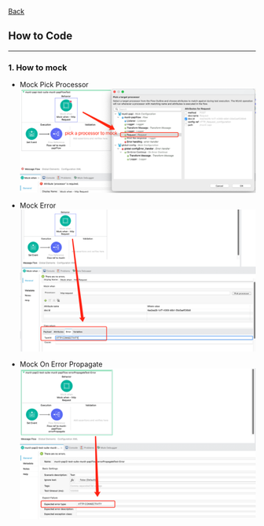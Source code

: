[Back](README.md)

## How to Code

<hr>

### 1. How to mock

- Mock Pick Processor
    ![Mock Pick Processor](https://raw.githubusercontent.com/Elliot518/mcp-oss-repo/main/mulesoft/munit/munit_mock_processor_pick.png)

- Mock Error
    ![Mock Error](https://github.com/Elliot518/mcp-oss-repo/blob/main/mulesoft/munit/munit_mock_error.png?raw=true)

- Mock On Error Propagate 
    ![Mock On Error Propagate](https://raw.githubusercontent.com/Elliot518/mcp-oss-repo/main/mulesoft/munit/munit_flow_expected_value.png)
  
